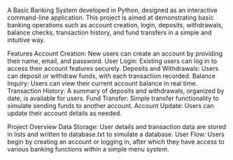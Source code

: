 A Basic Banking System developed in Python, designed as an interactive command-line application. This project is aimed at demonstrating basic banking operations such as account creation, login, deposits, withdrawals, balance checks, transaction history, and fund transfers in a simple and intuitive way.

Features
Account Creation: New users can create an account by providing their name, email, and password.
User Login: Existing users can log in to access their account features securely.
Deposits and Withdrawals: Users can deposit or withdraw funds, with each transaction recorded.
Balance Inquiry: Users can view their current account balance in real time.
Transaction History: A summary of deposits and withdrawals, organized by date, is available for users.
Fund Transfer: Simple transfer functionality to simulate sending funds to another account.
Account Update: Users can update their account details as needed.


Project Overview
Data Storage: User details and transaction data are stored in lists and written to database.txt to simulate a database.
User Flow: Users begin by creating an account or logging in, after which they have access to various banking functions within a simple menu system.
